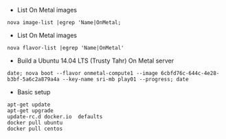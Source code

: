 

 * List On Metal images
```
nova image-list |egrep 'Name|OnMetal; 
```

 * List On Metal images
```
nova flavor-list |egrep 'Name|OnMetal'
```

 * Build a Ubuntu 14.04 LTS (Trusty Tahr) On Metal server

```
date; nova boot --flavor onmetal-compute1 --image 6cbfd76c-644c-4e28-b3bf-5a6c2a879a4a --key-name sri-mb play01 --progress; date
```


 * Basic setup
```
apt-get update
apt-get upgrade
update-rc.d docker.io  defaults
docker pull ubuntu
docker pull centos
```
